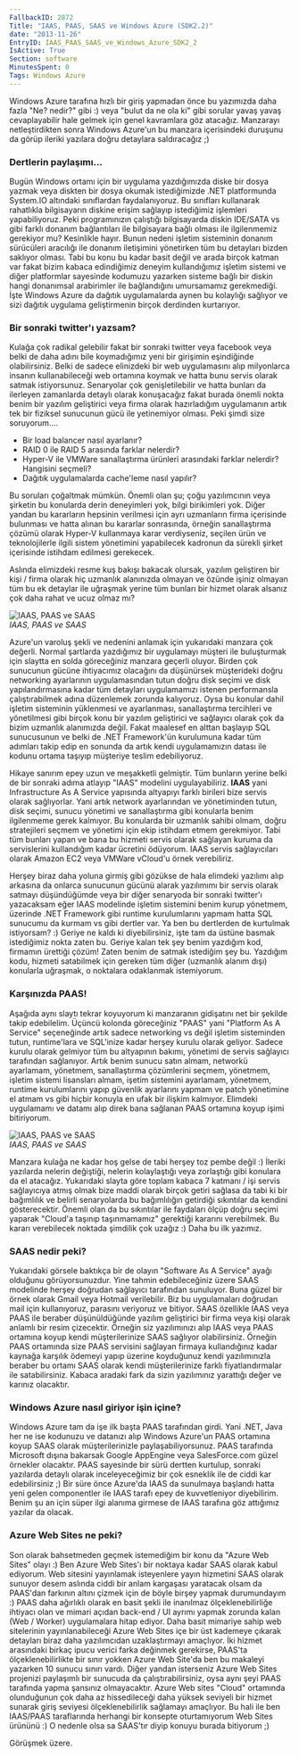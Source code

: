 ```yaml
---
FallbackID: 2872
Title: "IAAS, PAAS, SAAS ve Windows Azure (SDK2.2)"
date: "2013-11-26"
EntryID: IAAS_PAAS_SAAS_ve_Windows_Azure_SDK2_2
IsActive: True
Section: software
MinutesSpent: 0
Tags: Windows Azure
---
```

Windows Azure tarafına hızlı bir giriş yapmadan önce bu yazımızda daha
fazla "Ne? nedir?" gibi :) veya "bulut da ne ola ki" gibi sorular yavaş
yavaş cevaplayabilir hale gelmek için genel kavramlara göz atacağız.
Manzarayı netleştirdikten sonra Windows Azure'un bu manzara içerisindeki
duruşunu da görüp ileriki yazılara doğru detaylara saldıracağız ;)

### Dertlerin paylaşımı...

Bugün Windows ortamı için bir uygulama yazdığımızda diske bir dosya
yazmak veya diskten bir dosya okumak istediğimizde .NET platformunda
System.IO altındaki sınıflardan faydalanıyoruz. Bu sınıfları kullanarak
rahatlıkla bilgisayarın diskine erişim sağlayıp istediğimiz işlemleri
yapabiliyoruz. Peki programınızın çalıştığı bilgisayarda diskin IDE/SATA
vs gibi farklı donanım bağlantıları ile bilgisayara bağlı olması ile
ilgilenmemiz gerekiyor mu? Kesinlikle hayır. Bunun nedeni işletim
sisteminin donanım sürücüleri aracılığı ile donanım iletişimini
yönetirken tüm bu detayları bizden saklıyor olması. Tabi bu konu bu
kadar basit değil ve arada birçok katman var fakat bizim kabaca
edindiğimiz deneyim kullandığımız işletim sistemi ve diğer platformlar
sayesinde kodumuzu yazarken sisteme bağlı bir diskin hangi donanımsal
arabirimler ile bağlandığını umursamamız gerekmediği. İşte Windows Azure
da dağıtık uygulamalarda aynen bu kolaylığı sağlıyor ve sizi dağıtık
uygulama geliştirmenin birçok derdinden kurtarıyor.

### Bir sonraki twitter'ı yazsam?

Kulağa çok radikal gelebilir fakat bir sonraki twitter veya facebook
veya belki de daha adını bile koymadığımız yeni bir girişimin
eşindiğinde olabilirsiniz. Belki de sadece elinizdeki bir web
uygulamasını alıp milyonlarca insanın kullanabileceği web ortamına
koymak ve hatta bunu servis olarak satmak istiyorsunuz. Senaryolar çok
genişletilebilir ve hatta bunları da ilerleyen zamanlarda detaylı olarak
konuşacağız fakat burada önemli nokta benim bir yazılım geliştirici veya
firma olarak hazırladığım uygulamanın artık tek bir fiziksel sunucunun
gücü ile yetinemiyor olması. Peki şimdi size soruyorum....

-   Bir load balancer nasıl ayarlanır?
-   RAID 0 ile RAID 5 arasında farklar nelerdir?
-   Hyper-V ile VMWare sanallaştırma ürünleri arasındaki farklar
    nelerdir? Hangisini seçmeli?
-   Dağıtık uygulamalarda cache'leme nasıl yapılır?

Bu soruları çoğaltmak mümkün. Önemli olan şu; çoğu yazılımcının veya
şirketin bu konularda derin deneyimleri yok, bilgi birikimleri yok.
Diğer yandan bu kararların hepsinin verilmesi için ayrı uzmanların firma
içerisinde bulunması ve hatta alınan bu kararlar sonrasında, örneğin
sanallaştırma çözümü olarak Hyper-V kullanmaya karar verdiyseniz,
seçilen ürün ve teknolojilerle ilgili sistem yönetimini yapabilecek
kadronun da sürekli şirket içerisinde istihdam edilmesi gerekecek.

Aslında elimizdeki resme kuş bakışı bakacak olursak, yazılım geliştiren
bir kişi / firma olarak hiç uzmanlık alanınızda olmayan ve özünde işiniz
olmayan tüm bu ek detaylar ile uğraşmak yerine tüm bunları bir hizmet
olarak alsanız çok daha rahat ve ucuz olmaz mı?

![IAAS, PAAS ve
SAAS](media/IAAS_PAAS_SAAS_ve_Windows_Azure_SDK2_2/azure_1.png)\
*IAAS, PAAS ve SAAS*

Azure'un varoluş şekli ve nedenini anlamak için yukarıdaki manzara çok
değerli. Normal şartlarda yazdığımız bir uygulamayı müşteri ile
buluşturmak için slaytta en solda göreceğiniz manzara geçerli oluyor.
Birden çok sunucunun gücüne ihtiyacımız olacağını da düşünürsek
müşterideki doğru networking ayarlarının uygulamasından tutun doğru disk
seçimi ve disk yapılandırmasına kadar tüm detayları uygulamamızı istenen
performansla çalıştırabilmek adına düzenlemek zorunda kalıyoruz. Oysa bu
konular dahil işletim sisteminin yüklenmesi ve ayarlanması,
sanallaştırma tercihleri ve yönetilmesi gibi birçok konu bir yazılım
geliştirici ve sağlayıcı olarak çok da bizim uzmanlık alanımızda değil.
Fakat maalesef en alttan başlayıp SQL sunucusunun ve belki de .NET
Framework'ün kurulumuna kadar tüm adımları takip edip en sonunda da
artık kendi uygulamamızın datası ile kodunu ortama taşıyıp müşteriye
teslim edebiliyoruz.

Hikaye sanırım epey uzun ve meşakketli gelmiştir. Tüm bunların yerine
belki de bir sonraki adıma atlayıp "IAAS" modelini uygulayabiliriz.
**IAAS** yani Infrastructure As A Service yapısında altyapıyı farklı
birileri bize servis olarak sağlıyorlar. Yani artık network ayarlarından
ve yönetiminden tutun, disk seçimi, sunucu yönetimi ve sanallaştırma
gibi konularla benim ilgilenmeme gerek kalmıyor. Bu konularda bir
uzmanlık sahibi olmam, doğru stratejileri seçmem ve yönetimi için ekip
istihdam etmem gerekmiyor. Tabi tüm bunları yapan ve bana bu hizmeti
servis olarak sağlayan kuruma da servislerini kullandığım kadar ücretini
ödüyorum. IAAS servis sağlayıcıları olarak Amazon EC2 veya VMWare
vCloud'u örnek verebiliriz.

Herşey biraz daha yoluna girmiş gibi gözükse de hala elimdeki yazılımı
alıp arkasına da onlarca sunucunun gücünü alarak yazılımımı bir servis
olarak satmayı düşündüğümde veya bir diğer senaryoda bir sonraki
twitter'ı yazacaksam eğer IAAS modelinde işletim sistemini benim kurup
yönetmem, üzerinde .NET Framework gibi runtime kurulumlarını yapmam
hatta SQL sunucumu da kurmam vs gibi dertler var. Ya ben bu dertlerden
de kurtulmak istiyorsam? :) Geriye ne kaldı ki diyebilirsiniz, işte tam
da üstüne basmak istediğimiz nokta zaten bu. Geriye kalan tek şey benim
yazdığım kod, firmamın ürettiği çözüm! Zaten benim de satmak istediğim
şey bu. Yazdığım kodu, hizmeti satabilmek için gereken tüm diğer
(uzmanlık alanım dışı) konularla uğraşmak, o noktalara odaklanmak
istemiyorum.

### Karşınızda PAAS!

Aşağıda aynı slaytı tekrar koyuyorum ki manzaranın gidişatını net bir
şekilde takip edebilelim. Üçüncü kolonda göreceğiniz "PAAS" yani
"Platform As A Service" seçeneğinde artık sadece networking vs değil
işletim sisteminden tutun, runtime'lara ve SQL'inize kadar herşey kurulu
olarak geliyor. Sadece kurulu olarak gelmiyor tüm bu altyapının bakımı,
yönetimi de servis sağlayıcı tarafından sağlanıyor. Artık benim sunucu
satın almam, networkü ayarlamam, yönetmem, sanallaştırma çözümlerini
seçmem, yönetmem, işletim sistemi lisansları almam, işetim sistemini
ayarlamam, yönetmem, runtime kurulumlarını yapıp güvenlik ayarlarını
yapmam ve patch yönetimine el atmam vs gibi hiçbir konuyla en ufak bir
ilişkim kalmıyor. Elimdeki uygulamamı ve datamı alıp direk bana sağlanan
PAAS ortamına koyup işimi bitiriyorum.

![IAAS, PAAS ve
SAAS](media/IAAS_PAAS_SAAS_ve_Windows_Azure_SDK2_2/azure_1.png)\
*IAAS, PAAS ve SAAS*

Manzara kulağa ne kadar hoş gelse de tabi herşey toz pembe değil :)
İleriki yazılarda nelerin değiştiği, nelerin kolaylaştığı veya
zorlaştığı gibi konulara da el atacağız. Yukarıdaki slayta göre toplam
kabaca 7 katmanı / işi servis sağlayıcıya atmış olmak bize maddi olarak
birçok getiri sağlasa da tabi ki bir bağımlılık ve belirli senaryolarda
bu bağımlılığın getirdiği sıkıntılar da kendini gösterecektir. Önemli
olan da bu sıkıntılar ile faydaları ölçüp doğru seçimi yaparak "Cloud'a
taşınıp taşınmamamız" gerektiği kararını verebilmek. Bu kararı
verebilecek noktada şimdilik çok uzağız :) Daha bu ilk yazımız.

### SAAS nedir peki?

Yukarıdaki görsele baktıkça bir de olayın "Software As A Service" ayağı
olduğunu görüyorsunuzdur. Yine tahmin edebileceğiniz üzere SAAS
modelinde herşey doğrudan sağlayıcı tarafından sunuluyor. Buna güzel bir
örnek olarak Gmail veya Hotmail verilebilir. Biz bu uygulamaları
doğrudan mail için kullanıyoruz, parasını veriyoruz ve bitiyor. SAAS
özellikle IAAS veya PAAS ile beraber düşünüldüğünde yazılım geliştirici
bir firma veya kişi olarak anlamlı bir resim çizecektir. Örneğin siz
yazılımınızı alıp IAAS veya PAAS ortamına koyup kendi müşterilerinize
SAAS sağlıyor olabilirsiniz. Örneğin PAAS ortamında size PAAS servisini
sağlayan firmaya kullandığınız kadar kaynağa karşılık ödemeyi yapıp
üzerine koyduğunuz kendi yazılımınızla beraber bu ortamı SAAS olarak
kendi müşterilerinize farklı fiyatlandırmalar ile satabilirsiniz. Kabaca
aradaki fark da sizin yazılımınız yarattığı değer ve karınız olacaktır.

### Windows Azure nasıl giriyor işin içine?

Windows Azure tam da işe ilk başta PAAS tarafından girdi. Yani .NET,
Java her ne ise kodunuzu ve datanızı alıp Windows Azure'un PAAS ortamına
koyup SAAS olarak müşterilerinizle paylaşabiliyorsunuz. PAAS tarafında
Microsoft dışına bakarsak Google AppEngine veya SalesForce.com güzel
örnekler olacaktır. PAAS sayesinde bir sürü dertten kurtulup, sonraki
yazılarda detaylı olarak inceleyeceğimiz bir çok esneklik ile de ciddi
kar edebilirsiniz ;) Bir süre önce Azure'da IAAS da sunulmaya başlandı
hatta yeni gelen componentler ile IAAS tarafı epey de kuvvetleniyor
diyebilirim. Benim şu an için süper ilgi alanıma girmese de IAAS
tarafına göz attığımız yazılar da olacak.

### Azure Web Sites ne peki?

Son olarak bahsetmeden geçmek istemediğim bir konu da "Azure Web Sites"
olayı :) Ben Azure Web Sites'ı bir noktaya kadar SAAS olarak kabul
ediyorum. Web sitesini yayınlamak isteyenlere yayın hizmetini SAAS
olarak sunuyor desem aslında ciddi bir anlam kargaşası yaratacak olsam
da PAAS'dan farkının altını çizmek için de böyle birşey yapmak
durumundayım :) PAAS daha ağırlıklı olarak en basit şekli ile inanılmaz
ölçeklenebilirliğe ihtiyacı olan ve mimari açıdan back-end / UI ayrımı
yapmak zorunda kalan (Web / Worker) uygulamalara hitap ediyor. Daha
basit mimariye sahip web sitelerinin yayınlanabileceği Azure Web Sites
içe bir üst kademeye çıkarak detayları biraz daha yazılımcıdan
uzaklaştırmayı amaçlıyor. İki hizmet arasındaki birkaç ipucu verici
farka değinmek gerekirse, PAAS'ta ölçeklenebilirlikte bir sınır yokken
Azure Web Site'da ben bu makaleyi yazarken 10 sunucu sınırı vardı. Diğer
yandan isterseniz Azure Web Sites projenizi paylaşımlı bir sunucuda da
çalıştırabilirsiniz, oysa aynı şeyi PAAS tarafında yapma şansınız
olmayacaktır. Azure Web sites "Cloud" ortamında olunduğunun çok daha az
hissedileceği daha yüksek seviyeli bir hizmet sunarak giriş seviyesi
ölçeklenebilirlik sağlamayı amaçlıyor. Bu hali ile ben IAAS/PAAS
taraflarında herhangi bir konsepte oturtamıyorum Web Sites ürününü :) O
nedenle olsa sa SAAS'tır diyip konuyu burada bitiyorum ;)

Görüşmek üzere.


